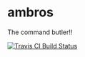 # ambros
The command butler!!

[![Travis CI Build Status](https://travis-ci.org/gi4nks/ambros.svg?branch=master)](https://travis-ci.org/gi4nks/ambros)
